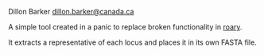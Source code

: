 Dillon Barker <dillon.barker@canada.ca>

A simple tool created in a panic to replace broken functionality in
[roary](https://github.com/sanger-pathogens/roary).

It extracts a representative of each locus and places it in its own FASTA file.

